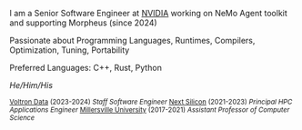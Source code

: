I am a Senior Software Engineer at [NVIDIA](https://nvidia.com) working on NeMo Agent toolkit and supporting Morpheus (since 2024)

Passionate about Programming Languages, Runtimes, Compilers, Optimization, Tuning, Portability

Preferred Languages: C++, Rust, Python

<em>He/Him/His</em>

<small>
<a href="https://voltrondata.com">Voltron Data</a> (2023-2024) <em color="#888">Staff Software Engineer</em>
<a href="https://nextsilicon.com">Next Silicon</a> (2021-2023) <em color="#888">Principal HPC Applications Engineer</em>
<a href="https://cs.millersville.edu">Millersville University</a> (2017-2021) <em color="#888">Assistant Professor of Computer Science</em>
</small>
